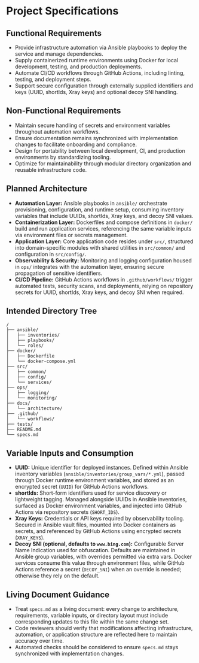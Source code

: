 # Project Specifications

## Functional Requirements
- Provide infrastructure automation via Ansible playbooks to deploy the service and manage dependencies.
- Supply containerized runtime environments using Docker for local development, testing, and production deployments.
- Automate CI/CD workflows through GitHub Actions, including linting, testing, and deployment steps.
- Support secure configuration through externally supplied identifiers and keys (UUID, shortIds, Xray keys) and optional decoy SNI handling.

## Non-Functional Requirements
- Maintain secure handling of secrets and environment variables throughout automation workflows.
- Ensure documentation remains synchronized with implementation changes to facilitate onboarding and compliance.
- Design for portability between local development, CI, and production environments by standardizing tooling.
- Optimize for maintainability through modular directory organization and reusable infrastructure code.

## Planned Architecture
- **Automation Layer:** Ansible playbooks in `ansible/` orchestrate provisioning, configuration, and runtime setup, consuming inventory variables that include UUIDs, shortIds, Xray keys, and decoy SNI values.
- **Containerization Layer:** Dockerfiles and compose definitions in `docker/` build and run application services, referencing the same variable inputs via environment files or secrets management.
- **Application Layer:** Core application code resides under `src/`, structured into domain-specific modules with shared utilities in `src/common/` and configuration in `src/config/`.
- **Observability & Security:** Monitoring and logging configuration housed in `ops/` integrates with the automation layer, ensuring secure propagation of sensitive identifiers.
- **CI/CD Pipeline:** GitHub Actions workflows in `.github/workflows/` trigger automated tests, security scans, and deployments, relying on repository secrets for UUID, shortIds, Xray keys, and decoy SNI when required.

## Intended Directory Tree
```
/
├── ansible/
│   ├── inventories/
│   ├── playbooks/
│   └── roles/
├── docker/
│   ├── Dockerfile
│   └── docker-compose.yml
├── src/
│   ├── common/
│   ├── config/
│   └── services/
├── ops/
│   ├── logging/
│   └── monitoring/
├── docs/
│   └── architecture/
├── .github/
│   └── workflows/
├── tests/
├── README.md
└── specs.md
```

## Variable Inputs and Consumption
- **UUID:** Unique identifier for deployed instances. Defined within Ansible inventory variables (`ansible/inventories/group_vars/*.yml`), passed through Docker runtime environment variables, and stored as an encrypted secret (`UUID`) for GitHub Actions workflows.
- **shortIds:** Short-form identifiers used for service discovery or lightweight tagging. Managed alongside UUIDs in Ansible inventories, surfaced as Docker environment variables, and injected into GitHub Actions via repository secrets (`SHORT_IDS`).
- **Xray Keys:** Credentials or API keys required by observability tooling. Secured in Ansible vault files, mounted into Docker containers as secrets, and referenced by GitHub Actions using encrypted secrets (`XRAY_KEYS`).
- **Decoy SNI (optional, defaults to `www.bing.com`):** Configurable Server Name Indication used for obfuscation. Defaults are maintained in Ansible group variables, with overrides permitted via extra vars. Docker services consume this value through environment files, while GitHub Actions reference a secret (`DECOY_SNI`) when an override is needed; otherwise they rely on the default.

## Living Document Guidance
- Treat `specs.md` as a living document: every change to architecture, requirements, variable inputs, or directory layout must include corresponding updates to this file within the same change set.
- Code reviewers should verify that modifications affecting infrastructure, automation, or application structure are reflected here to maintain accuracy over time.
- Automated checks should be considered to ensure `specs.md` stays synchronized with implementation changes.
